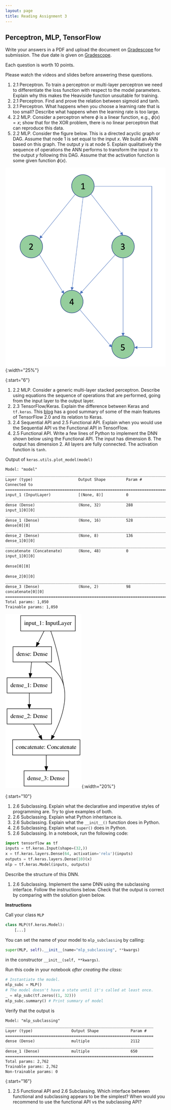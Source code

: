 ```yaml
---
layout: page
title: Reading Assignment 3
---
```


## Perceptron, MLP, TensorFlow

Write your answers in a PDF and upload the document on [Gradescope](https://www.gradescope.com/courses/222525) for submission. The due date is given on [Gradescope](https://www.gradescope.com/courses/222525).

Each question is worth 10 points. 

Please watch the videos and slides before answering these questions.

1. 2.1 Perceptron. To train a perceptron or multi-layer perceptron we need to differentiate the loss function with respect to the model parameters. Explain why this makes the Heaviside function unsuitable for training.
1. 2.1 Perceptron. Find and prove the relation between sigmoid and tanh.
1. 2.1 Perceptron. What happens when you choose a learning rate that is too small? Describe what happens when the learning rate is too large.
1. 2.2 MLP. Consider a perceptron where $\phi$ is a linear function, e.g., $\phi(x) = x$; show that for the XOR problem, there is no linear perceptron that can reproduce this data.
1. 2.2 MLP. Consider the figure below. This is a directed acyclic graph or DAG. Assume that node 1 is set equal to the input $x$. We build an ANN based on this graph. The output $y$ is at node 5. Explain qualitatively the sequence of operations the ANN performs to transform the input $x$ to the output $y$ following this DAG. Assume that the activation function is some given function $\phi(x)$.

![](TensorFlow_fig1.png){:width="25%"}

{:start="6"}
1. 2.2 MLP. Consider a generic multi-layer stacked perceptron. Describe using equations the sequence of operations that are performed, going from the input layer to the output layer.
1. 2.3 TensorFlow/Keras. Explain the difference between Keras and `tf.keras`. This [blog](https://www.pyimagesearch.com/2019/10/21/keras-vs-tf-keras-whats-the-difference-in-tensorflow-2-0/) has a good summary of some of the main features of TensorFlow 2.0 and its relation to Keras.
1. 2.4 Sequential API and 2.5 Functional API. Explain when you would use the Sequential API vs the Functional API in TensorFlow.
1. 2.5 Functional API. Write a few lines of Python to implement the DNN shown below using the Functional API. The input has dimension 8. The output has dimension 2. All layers are fully connected. The activation function is `tanh`.

Output of `keras.utils.plot_model(model)`

    Model: "model"
    __________________________________________________________________________________________________
    Layer (type)                    Output Shape         Param #     Connected to                     
    ==================================================================================================
    input_1 (InputLayer)            [(None, 8)]          0                                            
    __________________________________________________________________________________________________
    dense (Dense)                   (None, 32)           288         input_1[0][0]                    
    __________________________________________________________________________________________________
    dense_1 (Dense)                 (None, 16)           528         dense[0][0]                      
    __________________________________________________________________________________________________
    dense_2 (Dense)                 (None, 8)            136         dense_1[0][0]                    
    __________________________________________________________________________________________________
    concatenate (Concatenate)       (None, 48)           0           input_1[0][0]                    
                                                                     dense[0][0]                      
                                                                     dense_2[0][0]                    
    __________________________________________________________________________________________________
    dense_3 (Dense)                 (None, 2)            98          concatenate[0][0]                
    ==================================================================================================
    Total params: 1,050
    Trainable params: 1,050


![](DAG_functional.png){:width="20%"}

{:start="10"}
1. 2.6 Subclassing. Explain what the declarative and imperative styles of programming are. Try to give examples of both.
1. 2.6 Subclassing. Explain what Python inheritance is.
1. 2.6 Subclassing. Explain what the `__init__()` function does in Python.
1. 2.6 Subclassing. Explain what `super()` does in Python.
1. 2.6 Subclassing. In a notebook, run the following code:
```Python
import tensorflow as tf
inputs = tf.keras.Input(shape=(32,))
x = tf.keras.layers.Dense(64, activation='relu')(inputs)
outputs = tf.keras.layers.Dense(10)(x)
mlp = tf.keras.Model(inputs, outputs)
```
Describe the structure of this DNN.
1. 2.6 Subclassing. Implement the same DNN using the subclassing interface. Follow the instructions below. Check that the output is correct by comparing with the solution given below.

**Instructions**

Call your class `MLP`
```Python
class MLP(tf.keras.Model):
    [...]
```

You can set the name of your model to `mlp_subclassing` by calling:
```Python
super(MLP, self).__init__(name="mlp_subclassing", **kwargs)
```
in the constructor `__init__(self, **kwargs)`.

Run this code in your notebook _after creating the class:_
```Python
# Instantiate the model.
mlp_subc = MLP()
# The model doesn't have a state until it's called at least once.
_ = mlp_subc(tf.zeros((1, 32)))
mlp_subc.summary() # Print summary of model
```

Verify that the output is

    Model: "mlp_subclassing"
    _________________________________________________________________
    Layer (type)                 Output Shape              Param #   
    =================================================================
    dense (Dense)                multiple                  2112      
    _________________________________________________________________
    dense_1 (Dense)              multiple                  650       
    =================================================================
    Total params: 2,762
    Trainable params: 2,762
    Non-trainable params: 0


{:start="16"}
1. 2.5 Functional API and 2.6 Subclassing. Which interface between functional and subclassing appears to be the simplest? When would you recommend to use the functional API vs the subclassing API?